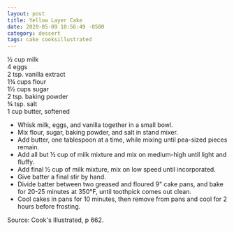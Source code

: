 ```yaml
---
layout: post
title: Yellow Layer Cake
date: 2020-05-09 10:56:49 -0500
category: dessert
tags: cake cooksillustrated
---
```

½ cup milk  
4 eggs  
2 tsp. vanilla extract  
1¾ cups flour  
1½ cups sugar  
2 tsp. baking powder  
¾ tsp. salt  
1 cup butter, softened  
<ul>
 	<li>Whisk milk, eggs, and vanilla together in a small bowl.</li>
 	<li>Mix flour, sugar, baking powder, and salt in stand mixer.</li>
 	<li>Add butter, one tablespoon at a time, while mixing until pea-sized pieces remain.</li>
 	<li>Add all but ½ cup of milk mixture and mix on medium-high until light and fluffy.</li>
 	<li>Add final ½ cup of milk mixture, mix on low speed until incorporated.</li>
 	<li>Give batter a final stir by hand.</li>
 	<li>Divide batter between two greased and floured 9" cake pans, and bake for 20-25 minutes at 350°F, until toothpick comes out clean.</li>
 	<li>Cool cakes in pans for 10 minutes, then remove from pans and cool for 2 hours before frosting.</li>
</ul>
Source: Cook's Illustrated, p 662.  
